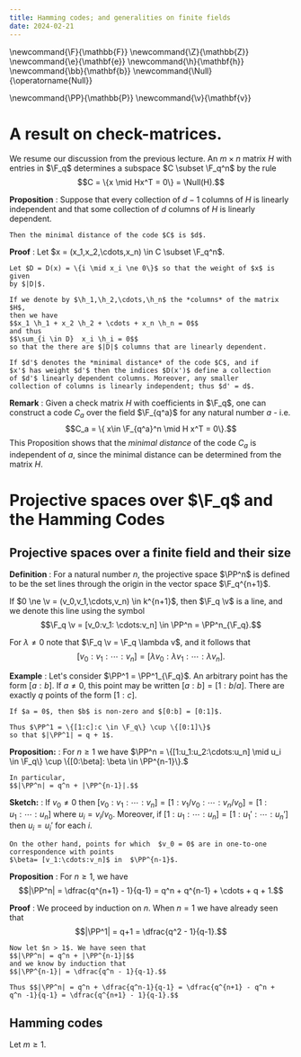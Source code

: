 ```yaml
---
title: Hamming codes; and generalities on finite fields
date: 2024-02-21
---
```


\newcommand{\F}{\mathbb{F}}
\newcommand{\Z}{\mathbb{Z}}
\newcommand{\e}{\mathbf{e}}
\newcommand{\h}{\mathbf{h}}
\newcommand{\bb}{\mathbf{b}}
\newcommand{\Null}{\operatorname{Null}}

\newcommand{\PP}{\mathbb{P}}
\newcommand{\v}{\mathbf{v}}

# A result on check-matrices.

We resume our discussion from the previous lecture. An $m \times n$
matrix $H$ with entries in $\F_q$ determines a subspace $C \subset
\F_q^n$ by the rule $$C = \{x \mid Hx^T = 0\} = \Null(H).$$

**Proposition**
:   Suppose that every collection of $d-1$ columns of $H$ is linearly
    independent and that some collection of $d$ columns of $H$ is
    linearly dependent.
	
	Then the minimal distance of the code $C$ is $d$.
	
**Proof**
:   Let $x = (x_1,x_2,\cdots,x_n) \in C \subset \F_q^n$.

    Let $D = D(x) = \{i \mid x_i \ne 0\}$ so that the weight of $x$ is given
    by $|D|$.
	
	If we denote by $\h_1,\h_2,\cdots,\h_n$ the *columns* of the matrix $H$, 
	then we have
	$$x_1 \h_1 + x_2 \h_2 + \cdots + x_n \h_n = 0$$
	and thus
	$$\sum_{i \in D}  x_i \h_i = 0$$
	so that the there are $|D|$ columns that are linearly dependent.
	
	If $d'$ denotes the *minimal distance* of the code $C$, and if
	$x'$ has weight $d'$ then the indices $D(x')$ define a collection
	of $d'$ linearly dependent columns. Moreover, any smaller
	collection of columns is linearly independent; thus $d' = d$.
	
	
**Remark**
:   Given a check matrix $H$ with coefficients in $\F_q$, one can
    construct a code $C_a$ over the field $\F_{q^a}$ for any natural
    number $a$ - i.e.  $$C_a = \{ x\in \F_{q^a}^n \mid H x^T = 0\}.$$
    This Proposition shows that the *minimal distance* of the code
    $C_a$ is independent of $a$, since the minimal distance can be
    determined from the matrix $H$.

# Projective spaces over $\F_q$ and the Hamming Codes

## Projective spaces  over a finite field and their size

**Definition**
:   For a natural number $n$, the projective space $\PP^n$ is defined to
    be the set lines through the origin in the vector space $\F_q^{n+1}$.
	
If $0 \ne \v = (v_0,v_1,\cdots,v_n) \in k^{n+1}$, then $\F_q \v$ is a
line, and we denote this line using the symbol $$\F_q \v = [v_0:v_1:
\cdots:v_n] \in \PP^n = \PP^n_{\F_q}.$$

For $\lambda \ne 0$ note that $\F_q \v = \F_q \lambda v$, and it
follows that $$[v_0:v_1:\cdots:v_n] = [\lambda v_0:\lambda v_1:
\cdots: \lambda v_n].$$

**Example**
:   Let's consider $\PP^1 = \PP^1_{\F_q}$. An arbitrary point has the
    form $[a:b]$. If $a \ne 0$, this point may be written $[a:b] =
    [1:b/a]$. There are exactly $q$ points of the form $[1:c]$.

    If $a = 0$, then $b$ is non-zero and $[0:b] = [0:1]$.
	
	Thus $\PP^1 = \{[1:c]:c \in \F_q\} \cup \{[0:1]\}$
	so that $|\PP^1| = q + 1$.

**Proposition:**
:   For $n \ge 1$ we have
    $\PP^n = \{[1:u_1:u_2:\cdots:u_n] \mid u_i \in \F_q\} \cup \{[0:\beta]: \beta \in \PP^{n-1}\}.$

    In particular,
	$$|\PP^n| = q^n + |\PP^{n-1}|.$$

**Sketch:**
:   If $v_0 \ne 0$ then $[v_0:v_1:\cdots:v_n] =
    [1:v_1/v_0:\cdots:v_n/v_0] = [1:u_1:\cdots:u_n]$ where $u_i = v_i
    / v_0$.  Moreover, if $[1:u_1:\cdots:u_n] = [1:u_1':\cdots:u_n']$
    then $u_i = u_i'$ for each $i$.

    On the other hand, points for which  $v_0 = 0$ are in one-to-one correspondence with points
	$\beta= [v_1:\cdots:v_n]$ in  $\PP^{n-1}$.
	
**Proposition**
:   For $n \ge 1$, we have
    $$|\PP^n| = \dfrac{q^{n+1} - 1}{q-1} = q^n + q^{n-1} + \cdots + q + 1.$$

**Proof**
:   We proceed by induction on $n$. When $n=1$ we have 
    already seen that
	$$|\PP^1| = q+1 = \dfrac{q^2 - 1}{q-1}.$$
	
	Now let $n > 1$. We have seen that
	$$|\PP^n| = q^n + |\PP^{n-1}|$$
	and we know by induction that
	$$|\PP^{n-1}| = \dfrac{q^n - 1}{q-1}.$$

    Thus $$|\PP^n| = q^n + \dfrac{q^n-1}{q-1} = \dfrac{q^{n+1} - q^n +
	q^n -1}{q-1} = \dfrac{q^{n+1} - 1}{q-1}.$$


## Hamming codes

Let $m \ge 1$. 
